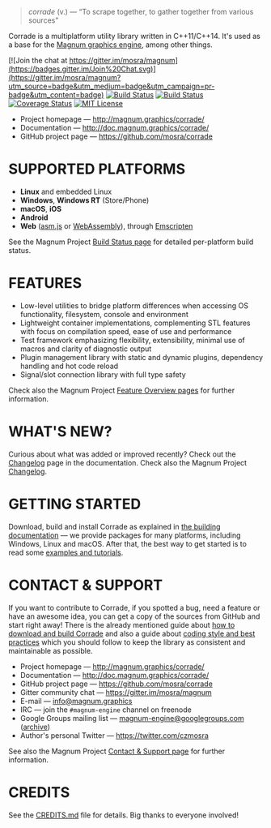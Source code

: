 > *corrade* (v.) — “To scrape together, to gather together from various sources”

Corrade is a multiplatform utility library written in C++11/C++14. It's used as
a base for the [Magnum graphics engine](http://magnum.graphics/), among other
things.

[![Join the chat at https://gitter.im/mosra/magnum](https://badges.gitter.im/Join%20Chat.svg)](https://gitter.im/mosra/magnum?utm_source=badge&utm_medium=badge&utm_campaign=pr-badge&utm_content=badge)
[![Build Status](https://travis-ci.org/mosra/corrade.svg?branch=master)](https://travis-ci.org/mosra/corrade)
[![Build Status](https://ci.appveyor.com/api/projects/status/afjjlsgtk6jjxulp/branch/master?svg=true)](https://ci.appveyor.com/project/mosra/corrade/branch/master)
[![Coverage Status](https://codecov.io/gh/mosra/corrade/branch/master/graph/badge.svg)](https://codecov.io/gh/mosra/corrade)
[![MIT License](https://img.shields.io/badge/License-MIT-yellow.svg)](https://opensource.org/licenses/MIT)

-   Project homepage — http://magnum.graphics/corrade/
-   Documentation — http://doc.magnum.graphics/corrade/
-   GitHub project page — https://github.com/mosra/corrade

SUPPORTED PLATFORMS
===================

-   **Linux** and embedded Linux
-   **Windows**, **Windows RT** (Store/Phone)
-   **macOS**, **iOS**
-   **Android**
-   **Web** ([asm.js](http://asmjs.org/) or [WebAssembly](http://webassembly.org/)),
    through [Emscripten](http://kripken.github.io/emscripten-site/)

See the Magnum Project [Build Status page](http://magnum.graphics/build-status/)
for detailed per-platform build status.

FEATURES
========

-   Low-level utilities to bridge platform differences when accessing OS
    functionality, filesystem, console and environment
-   Lightweight container implementations, complementing STL features with
    focus on compilation speed, ease of use and performance
-   Test framework emphasizing flexibility, extensibility, minimal use of
    macros and clarity of diagnostic output
-   Plugin management library with static and dynamic plugins, dependency
    handling and hot code reload
-   Signal/slot connection library with full type safety

Check also the Magnum Project [Feature Overview pages](http://magnum.graphics/features/)
for further information.

WHAT'S NEW?
===========

Curious about what was added or improved recently? Check out the
[Changelog](http://doc.magnum.graphics/corrade/corrade-changelog.html#corrade-changelog-latest)
page in the documentation. Check also the Magnum Project
[Changelog](http://doc.magnum.graphics/magnum/changelog.html#changelog-latest).

GETTING STARTED
===============

Download, build and install Corrade as explained in
[the building documentation](http://doc.magnum.graphics/corrade/building-corrade.html)
— we provide packages for many platforms, including Windows, Linux and macOS.
After that, the best way to get started is to read some
[examples and tutorials](http://doc.magnum.graphics/corrade/corrade-example-index.html).

CONTACT & SUPPORT
=================

If you want to contribute to Corrade, if you spotted a bug, need a feature or
have an awesome idea, you can get a copy of the sources from GitHub and start
right away! There is the already mentioned guide about
[how to download and build Corrade](http://doc.magnum.graphics/corrade/building-corrade.html)
and also a guide about [coding style and best practices](http://doc.magnum.graphics/corrade/corrade-coding-style.html)
which you should follow to keep the library as consistent and maintainable as
possible.

-   Project homepage — http://magnum.graphics/corrade/
-   Documentation — http://doc.magnum.graphics/corrade/
-   GitHub project page — https://github.com/mosra/corrade
-   Gitter community chat — https://gitter.im/mosra/magnum
-   E-mail — info@magnum.graphics
-   IRC — join the `#magnum-engine` channel on freenode
-   Google Groups mailing list — magnum-engine@googlegroups.com ([archive](https://groups.google.com/forum/#!forum/magnum-engine))
-   Author's personal Twitter — https://twitter.com/czmosra

See also the Magnum Project [Contact & Support page](http://magnum.graphics/contact/)
for further information.

CREDITS
=======

See the [CREDITS.md](CREDITS.md) file for details. Big thanks to everyone
involved!

